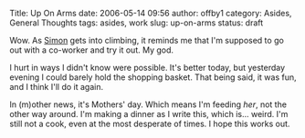 Title: Up On Arms
date: 2006-05-14 09:56
author: offby1
category: Asides, General Thoughts
tags: asides, work
slug: up-on-arms
status: draft

Wow. As [Simon](http://vernondalhart.livejournal.com/) gets into climbing, it reminds me that I\'m supposed to go out with a co-worker and try it out. My god.

I hurt in ways I didn\'t know were possible. It\'s better today, but yesterday evening I could barely hold the shopping basket. That being said, it was fun, and I think I\'ll do it again.

In (m)other news, it\'s Mothers\' day. Which means I\'m feeding *her*, not the other way around. I\'m making a dinner as I write this, which is\... weird. I\'m still not a cook, even at the most desperate of times. I hope this works out.

